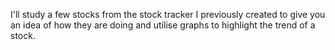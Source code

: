 I'll study a few stocks from the stock tracker I previously created to give you an idea of how they are doing and utilise graphs to highlight the trend of a stock.
